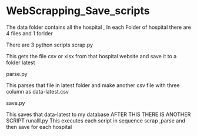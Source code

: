 # WebScrapping_Save_scripts
 
The data folder contains all the hospital , In each Folder of hospital there are 4 files and 1 forlder

There are 3 python scripts 
 scrap.py
 
 This gets the file csv or xlsx from that hospital website and save it to a folder latest
 
 parse.py
 
 This parses that file in latest folder and make another csv file with three column as data-latest.csv
 
 save.py
 
 This saves that data-latest to my database
AFTER THIS THERE IS ANOTHER SCRIPT
runalll.py
This executes each script in sequence scrap ,parse and then save for each hospital
